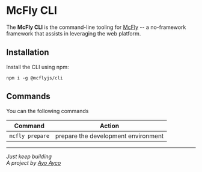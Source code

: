 # McFly CLI


The **McFly CLI** is the command-line tooling for [McFly](https://ayco.io/gh/McFly) -- a no-framework framework that assists in leveraging the web platform.

## Installation

Install the CLI using npm:

```
npm i -g @mcflyjs/cli
```



## Commands

You can the following commands

| Command | Action |
| --- | --- |
| `mcfly prepare` | prepare the development environment |

---
*Just keep building*<br />
*A project by [Ayo Ayco](https://ayco.io)*
